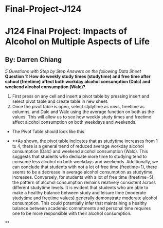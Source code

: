 # Final-Project-J124
# J124 Final Project: Impacts of Alcohol on Multiple Aspects of Life
## By: Darren Chiang

_5 Questions with Step by Step Answers on the following Data Sheet_ <br/>
**Question 1: How do weekly study times (studytime) and free time after school (freetime) affect both workday alcohol consumption (Dalc) and weekend alcohol consumption (Walc)?** <br/>
1. First press on any cell and insert a pivot table by pressing insert and select pivot table and create table in new sheet.
2. Once the pivot table is open, select stjdytime as rows, freetime as columns, and Dalc and Walc using the average function on both as the values. This will allow us to see how weekly study times and freetime affect alcohol consumption on both weekdays and weekends.

* The Pivot Table should look like this.


* **As shown, the pivot table indicates that as studytime increases from 1 to 4, there is a general trend of reduced average workday alcohol consumption (Dalc) and weekend alcohol consumption (Walc).
This suggests that students who dedicate more time to studying tend to consume less alcohol on both weekdays and weekends. Additionally, we can conclude that students with not a lot of free time (freetime=1), there seems to be a decrease in average alcohol consumption as studytime increases. Conversely, for students with a lot of free time (freetime=5), the pattern of alcohol consumption remains relatively consistent across different studytime levels. It is evident that students who are able to make a healthy balance between study and leisure time (moderate studytime and freetime values) generally demonstrate moderate alcohol consumption. This could potentially infer that maintaining a healthy balance between academic commitments and personal time requires one to be more responsible with their alcohol consumption.

** <br>

